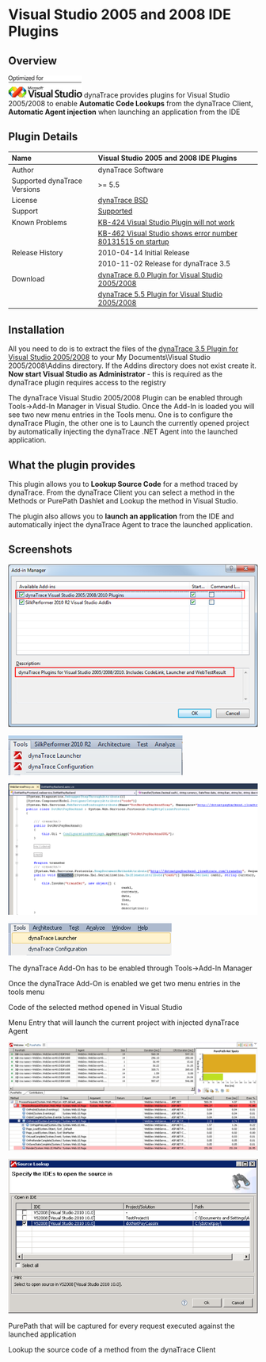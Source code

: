 # Visual Studio 2005 and 2008 IDE Plugins

## Overview

![images_community/download/attachments/47186275/icon.png](images_community/download/attachments/47186275/icon.png) dynaTrace provides plugins for Visual Studio 2005/2008 to enable **Automatic Code
Lookups** from the dynaTrace Client, **Automatic Agent injection** when launching an application from the IDE

## Plugin Details

| Name |  Visual Studio 2005 and 2008 IDE Plugins
| :--- | :---
| Author | dynaTrace Software
| Supported dynaTrace Versions | >= 5.5
| License | [dynaTrace BSD](dynaTraceBSD.txt)
| Support | [Supported](https://community.compuwareapm.com/community/display/DL/Support+Levels)
| Known Problems | [KB-424 Visual Studio Plugin will not work](https://community.compuwareapm.com/community/display/KB/KB-424+Visual+Studio+Plugin+will+not+work)  
| | [KB-462 Visual Studio shows error number 80131515 on startup](https://community.compuwareapm.com//community/display/KB/KB-462+Visual+Studio+shows+error+number+80131515+on+startup+when+Add-in+is+activated)
| Release History | 2010-04-14 Initial Release
| | 2010-11-02 Release for dynaTrace 3.5
| Download | [dynaTrace 6.0 Plugin for Visual Studio 2005/2008](CodeLinkVS2005.dt60.zip)
| | [dynaTrace 5.5 Plugin for Visual Studio 2005/2008](CodeLinkVS2005.dt55.zip)

## Installation

All you need to do is to extract the files of the [dynaTrace 3.5 Plugin for Visual Studio 2005/2008](CodeLinkVS2005.zip) to your My Documents\Visual Studio 2005/2008\Addins
directory. If the Addins directory does not exist create it. **Now start Visual Studio as Administrator** \- this is required as the dynaTrace plugin requires access to the registry

The dynaTrace Visual Studio 2005/2008 Plugin can be enabled through Tools->Add-In Manager in Visual Studio. Once the Add-In is loaded you will see two new menu entries in the Tools menu. One is to
configure the dynaTrace Plugin, the other one is to Launch the currently opened project by automatically injecting the dynaTrace .NET Agent into the launched application.

## What the plugin provides

This plugin allows you to **Lookup Source Code** for a method traced by dynaTrace. From the dynaTrace Client you can select a method in the Methods or PurePath Dashlet and Lookup the method in Visual
Studio.

The plugin also allows you to **launch an application** from the IDE and automatically inject the dynaTrace Agent to trace the launched application.

## Screenshots

![images_community/download/attachments/47186275/VS2010AddOnDialog.png](images_community/download/attachments/47186275/VS2010AddOnDialog.png)

![images_community/download/attachments/47186275/VS2010ToolsMenu.PNG](images_community/download/attachments/47186275/VS2010ToolsMenu.PNG)

![images_community/download/attachments/47186275/LookupCodeInVS2010.PNG](images_community/download/attachments/47186275/LookupCodeInVS2010.PNG)

![images_community/download/attachments/47186275/LauncherMenuEntry.PNG](images_community/download/attachments/47186275/LauncherMenuEntry.PNG)

The dynaTrace Add-On has to be enabled through Tools->Add-In Manager

Once the dynaTrace Add-On is enabled we get two menu entries in the tools menu

Code of the selected method opened in Visual Studio

Menu Entry that will launch the current project with injected dynaTrace Agent

![images_community/download/attachments/47186275/LauncherCapturedPurePath.PNG](images_community/download/attachments/47186275/LauncherCapturedPurePath.PNG)

![images_community/download/attachments/47186275/CodeLinkLookup.PNG](images_community/download/attachments/47186275/CodeLinkLookup.PNG)

PurePath that will be captured for every request executed against the launched application

Lookup the source code of a method from the dynaTrace Client

